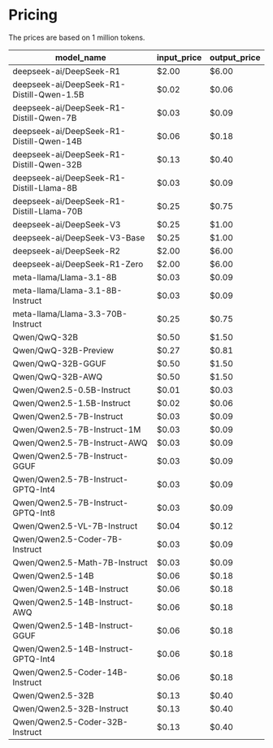 # Pricing
The prices are based on 1 million tokens.

| model_name                                | input_price | output_price |
|-------------------------------------------|-------------|--------------|
| deepseek-ai/DeepSeek-R1                   | $2.00       | $6.00        |
| deepseek-ai/DeepSeek-R1-Distill-Qwen-1.5B | $0.02       | $0.06        |
| deepseek-ai/DeepSeek-R1-Distill-Qwen-7B   | $0.03       | $0.09        |
| deepseek-ai/DeepSeek-R1-Distill-Qwen-14B  | $0.06       | $0.18        |
| deepseek-ai/DeepSeek-R1-Distill-Qwen-32B  | $0.13       | $0.40        |
| deepseek-ai/DeepSeek-R1-Distill-Llama-8B  | $0.03       | $0.09        |
| deepseek-ai/DeepSeek-R1-Distill-Llama-70B | $0.25       | $0.75        |
| deepseek-ai/DeepSeek-V3                   | $0.25       | $1.00        |
| deepseek-ai/DeepSeek-V3-Base              | $0.25       | $1.00        |
| deepseek-ai/DeepSeek-R2                   | $2.00       | $6.00        |
| deepseek-ai/DeepSeek-R1-Zero              | $2.00       | $6.00        |
| meta-llama/Llama-3.1-8B                   | $0.03       | $0.09        |
| meta-llama/Llama-3.1-8B-Instruct          | $0.03       | $0.09        |
| meta-llama/Llama-3.3-70B-Instruct         | $0.25       | $0.75        |
| Qwen/QwQ-32B                              | $0.50       | $1.50        |
| Qwen/QwQ-32B-Preview                      | $0.27       | $0.81        |
| Qwen/QwQ-32B-GGUF                         | $0.50       | $1.50        |
| Qwen/QwQ-32B-AWQ                          | $0.50       | $1.50        |
| Qwen/Qwen2.5-0.5B-Instruct                | $0.01       | $0.03        |
| Qwen/Qwen2.5-1.5B-Instruct                | $0.02       | $0.06        |
| Qwen/Qwen2.5-7B-Instruct                  | $0.03       | $0.09        |
| Qwen/Qwen2.5-7B-Instruct-1M               | $0.03       | $0.09        |
| Qwen/Qwen2.5-7B-Instruct-AWQ              | $0.03       | $0.09        |
| Qwen/Qwen2.5-7B-Instruct-GGUF             | $0.03       | $0.09        |
| Qwen/Qwen2.5-7B-Instruct-GPTQ-Int4        | $0.03       | $0.09        |
| Qwen/Qwen2.5-7B-Instruct-GPTQ-Int8        | $0.03       | $0.09        |
| Qwen/Qwen2.5-VL-7B-Instruct               | $0.04       | $0.12        |
| Qwen/Qwen2.5-Coder-7B-Instruct            | $0.03       | $0.09        |
| Qwen/Qwen2.5-Math-7B-Instruct             | $0.03       | $0.09        |
| Qwen/Qwen2.5-14B                          | $0.06       | $0.18        |
| Qwen/Qwen2.5-14B-Instruct                 | $0.06       | $0.18        |
| Qwen/Qwen2.5-14B-Instruct-AWQ             | $0.06       | $0.18        |
| Qwen/Qwen2.5-14B-Instruct-GGUF            | $0.06       | $0.18        |
| Qwen/Qwen2.5-14B-Instruct-GPTQ-Int4       | $0.06       | $0.18        |
| Qwen/Qwen2.5-Coder-14B-Instruct           | $0.06       | $0.18        |
| Qwen/Qwen2.5-32B                          | $0.13       | $0.40        |
| Qwen/Qwen2.5-32B-Instruct                 | $0.13       | $0.40        |
| Qwen/Qwen2.5-Coder-32B-Instruct           | $0.13       | $0.40        |